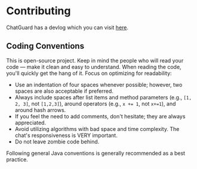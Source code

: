 # Contributing
ChatGuard has a devlog which you can visit [here](https://github.com/users/AleksandarHaralanov/projects/1).

## Coding Conventions
This is open-source project. Keep in mind the people who will read your code — make it clean and easy to understand.
When reading the code, you'll quickly get the hang of it. Focus on optimizing for readability:

- Use an indentation of four spaces whenever possible; however, two spaces are also acceptable if preferred.
- Always include spaces after list items and method parameters (e.g., `[1, 2, 3]`, not `[1,2,3]`), around operators (e.g., `x += 1`, not `x+=1`), and around hash arrows.
- If you feel the need to add comments, don't hesitate; they are always appreciated.
- Avoid utilizing algorithms with bad space and time complexity. The chat's responsiveness is VERY important.
- Do not leave zombie code behind. 

Following general Java conventions is generally recommended as a best practice.
